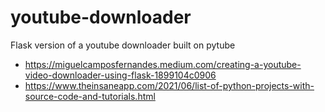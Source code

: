 # youtube-downloader
Flask version of a youtube downloader built on pytube
- https://miguelcamposfernandes.medium.com/creating-a-youtube-video-downloader-using-flask-1899104c0906
- https://www.theinsaneapp.com/2021/06/list-of-python-projects-with-source-code-and-tutorials.html
